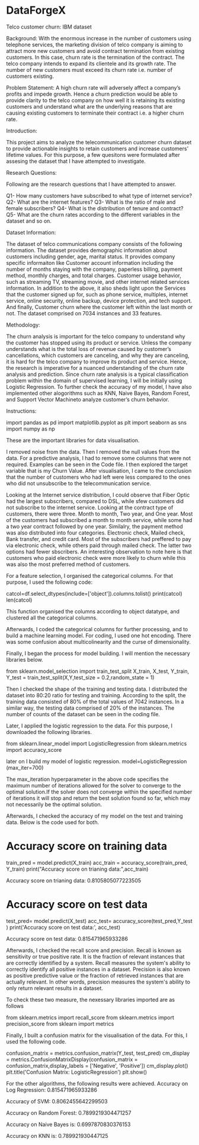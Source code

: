 # DataForgeX
Telco customer churn: IBM dataset

Background:
With the enormous increase in the number of customers using telephone services, the marketing division of
telco company is aiming to attract more new customers and avoid contract termination from existing customers. In this case,
churn rate is the termination of the contract. The telco company intends to expand its clientele and its growth rate. 
The number of new customers must exceed its churn rate i.e. number of customers existing.


Problem Statement:
A high churn rate will adversely affect a company’s profits and impede growth. Hence a churn prediction would be 
able to provide clarity to the telco company on how well it is retaining its existing customers and understand what 
are the underlying reasons that are causing existing customers to terminate their contract i.e. a higher churn rate.


Introduction:

This project aims to analyze the telecommunication customer churn dataset to provide 
actionable insights to retain customers and increase customers’ lifetime values. For this purpose, a few quesitons
were formulated after assesing the dataset that I have attempted to investigate.

Research Questions:

Following are the research questions that I have attempted to answer.

Q1- How many customers have subscribed to what type of internet service?
Q2- What are the internet features?
Q3- What is the ratio of male and female subscribers?
Q4- What is the distribution of tenure and contract?
Q5- What are the churn rates according to the different variables in the dataset and so on. 


Dataset Information:

The dataset of telco communications company consists of the following information.
The dataset provides demographic information about customers including gender, age, marital status. It provides company specific
informaiton like Customer account information including the number of months staying with the company, 
paperless billing, payment method, monthly charges, and total charges. Customer usage behavior, such as streaming TV, streaming movie,
and other internet related services information. In addition to the above, it also sheds light upon the Services that 
the customer signed up for, such as phone service, multiples, internet service, online security, online backup, 
device protection, and tech support. And finally, Customer churn where the customer left within the last month or not. 
The dataset comprised on 7034 instances and 33 features. 

Methodology:

The churn analysis is important for the telco company to understand why the customer has stopped using its product or service. 
Unless the company understands what is the total loss of revenue caused by customer’s cancellations, which customers are canceling, 
and why they are canceling, it is hard for the telco company to improve its product and service. Hence, the research is imperative for a
nuanced understanding of the churn rate analysis and prediction. Since churn rate analysis is a typical classification problem within
the domain of supervised learning, I will be initially using Logistic Regression. To further check the accuracy of my model,
I have also implemented other alogorithms such as KNN, Naive Bayes, Random Forest, and Support Vector Machineto 
analyze customer’s churn behavior.

Instructions:

import pandas as pd
import matplotlib.pyplot as plt
import seaborn as sns
import numpy as np

These are the important libraries for data visualisation.

I removed noise from the data. 
Then I removed the null values from the data.
For a predictive analysis, I had to remove some columns that were not required. Examples can be seen in the Code file.
I then explored the target variable that is my Churn Value. 
After visualisation, I came to the conclusion that the number of customers who had left were less compared to
the ones who did not unsubscribe to the telecommunication service. 

Looking at the Internet service distribution, I could observe that Fiber Optic had the largest subscribers, 
compared to DSL, while sfew customers did not subscribe to the internet service. 
Looking at the contract type of customers, there were three. Month to month, Two year, and One year. 
Most of the customers had subscribed a month to month service, while some had a two year contract followed by one year.
Similalry, the payment method was also distributed into four categories. Electronic check, Mailed check, Bank transfer, and credit card. 
Most of the subscribers had preffered to pay via electronic check, while others paid through mailed check. 
The latter two options had fewer sbscribers. 
An interesting observation to note here is that customers who paid electronic check were more likely to churn while this
was also the most preferred method of customers. 

For a feature selection, I organised the categorical columns. For that purpose, I used the following code:

catcol=df.select_dtypes(include=['object']).columns.tolist()
print(catcol)
len(catcol)


This function organised the columns according to object datatype, and clustered all the categorical columns.

Afterwards, I coded the categorical columns for further processing, and to build a machine learning model.
For coding, I used one hot encoding. There was some confusion about multicolinearity and the curse of dimensionality.

Finally, I began the process for model building. I will mention the necessary libraries below.

from sklearn.model_selection import train_test_split
X_train, X_test, Y_train, Y_test = train_test_split(X,Y,test_size = 0.2,random_state = 1)

Then I checked the shape of the training and testing data. I distributed the dataset into 80:20 ratio for testing and training.
According to the split, the training data consisted of 80% of the total values of 7042 instances. 
In a similar way, the testing data comprised of 20% of the instances. 
The number of counts of the dataset can be seen in the coding file. 

Later, I applied the logistic regression to the data. For this purpose, I downloaded the following libraries.

from sklearn.linear_model import LogisticRegression
from sklearn.metrics import accuracy_score

later on I build my model of logistic regression.
model=LogisticRegression (max_iter=700)

The max_iteration hyperparameter in the above code specifies the maximum number of iterations allowed 
for the solver to converge to the optimal solution.If the solver does not converge 
within the specified number of iterations it will stop and return the best 
solution found so far, which may not necessarily be the optimal solution.

Afterwards, I checked the accuracy of my model on the test and training data.
Below is the code used for both. 

# Accuracy score on training data
train_pred = model.predict(X_train)
acc_train = accuracy_score(train_pred, Y_train)
print("Accuracy score on trianing data:",acc_train)

Accuracy score on trianing data: 0.8105805077223505


# Accuracy score on test data
test_pred= model.predict(X_test)
acc_test= accuracy_score(test_pred,Y_test )
print('Accuracy score on test data:', acc_test)

Accuracy score on test data: 0.815471965933286


Afterwards, I checked the recall score and precision. 
Recall is known as sensitivity or true positive rate. It is the fraction of relevant instances 
that are correctly identified by a system. Recall measures the system's ability to correctly identify 
all positive instances in a dataset.
Precision is also known as positive predictive value or the fraction of retrieved instances that are actually relevant. 
In other words, precision measures the system's ability to only return relevant results in a dataset. 

To check these two measure, the nexessary libraries imported are as follows

from sklearn.metrics import recall_score
from sklearn.metrics import precision_score
from sklearn import metrics

Finally, I built a confusion matrix for the visualisation of the data. 
For this, I used the following code. 

confusion_matrix = metrics.confusion_matrix(Y_test, test_pred)
cm_display = metrics.ConfusionMatrixDisplay(confusion_matrix = confusion_matrix,display_labels = ['Negative', 'Positive'])
cm_display.plot()
plt.title('Confusion Matrix: LogisticRegression')
plt.show()

For the other algorithms, the following results were achieved.
Accuracy on Log Regression: 0.815471965933286

Accuracy of SVM: 0.8062455642299503

Accuracy on Random Forest: 0.7899219304471257
 
Accuracy on Naive Bayes is: 0.6997870830376153

Accuracy on KNN is: 0.789921930447125

